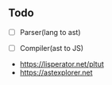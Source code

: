 ## Todo

- [ ] Parser(lang to ast)
- [ ] Compiler(ast to JS)


- https://lisperator.net/pltut
- https://astexplorer.net
